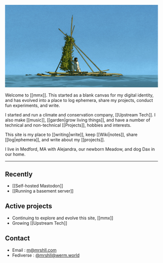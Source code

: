 ![A person on a hand-built raft, from Studio Ghibli's Red Turtle](img/redturtle012.jpg)

Welcome to [[mmx]]. This started as a blank canvas for my digital identity, and has evolved into a place to log ephemera, share my projects, conduct fun experiments, and write.

I started and run a climate and conservation company, [[Upstream Tech]]. I also make [[music]], [[garden|grow living things]], and have a number of technical and non-technical [[Projects]], hobbies and interests.

This site is my place to [[writing|write]], keep [[Wiki|notes]], share [[log|ephemera]], and write about my [[projects]].

I live in Medford, MA with Alejandra, our newborn Meadow, and dog Dax in our home.

---

## Recently

- [[Self-hosted Mastodon]]
- [[Running a basement server]]

## Active projects

- Continuing to explore and evolve this site, [[mmx]]
- Growing [[Upstream Tech]]

## Contact

- Email : [m@mrshll.com](mailto:m@mrshll.com)
- Fediverse : [@mrshll@werm.world](https://werm.world/@mrshll)
